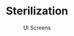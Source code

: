 ---
layout: embed
permalink: apps/minting/architectures/token-circulation-sterilization/ui-screens
lang: en
page_id: apps-minting-architectures-token-circulation-sterilization-screens

title: Sterilization
subtitle: UI Screens
backUrl: /apps/minting/architectures/token-circulation-sterilization
---